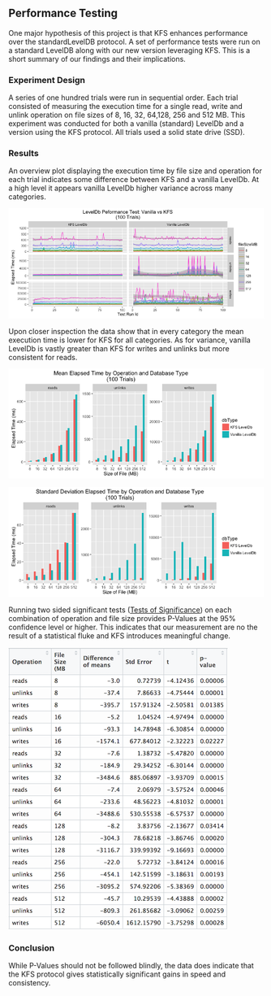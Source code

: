 ## Performance Testing 

One major hypothesis of this project is that KFS enhances performance over 
the standardLevelDB protocol. A set of performance tests were run on a 
standard LevelDB along with our new version leveraging KFS. 
This is a short summary of our findings and their implications. 

### Experiment Design 

A series of one hundred trials were run in sequential order. 
Each trial consisted of measuring the execution time for a single read, 
write and unlink operation on file sizes of 8, 16, 32, 64,128, 256 and 
512 MB. This experiment was conducted for both a vanilla (standard) LevelDb 
and a version using the KFS protocol. All trials used a solid state drive (SSD). 

### Results 

An overview plot displaying the execution time by file size and operation for each
trial indicates some difference between KFS and a vanilla LevelDb. At a high level
it appears vanilla LevelDb higher variance across many categories. 

![Summary Chart](/doc/img/performanceTestOverviewKfsVsVanilla.png)

Upon closer inspection the data show that in every category the mean execution
time is lower for KFS for all categories. As for variance, vanilla LevelDb is
vastly greater than KFS for writes and unlinks but more consistent for reads.

![Mean Comparison](/doc/img/meanElapsedTimeByOperationAndDb.png)

![Standard Deviation Comparison](/doc/img/sdElapsedTimeByOperationAndDb.png)

Running two sided significant tests ([Tests of Significance](http://www.stat.yale.edu/Courses/1997-98/101/sigtest.htm)) on each combination of operation and file size
provides P-Values at the 95% confidence level or higher. This indicates that our 
measurement are no the result of a statistical fluke and KFS introduces meaningful change. 

![Two Sided Test](/doc/img/KFS_vs_Vanilla_TwoSidedTest.png)

### Conclusion 
While P-Values should not be followed blindly, the data does indicate that 
the KFS protocol gives statistically significant gains in speed and consistency.